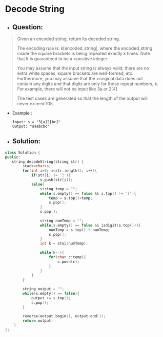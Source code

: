 # Decode String
- ## Question:
>Given an encoded string, return its decoded string.
>
>The encoding rule is: k[encoded_string], where the encoded_string inside the square brackets is being repeated exactly k times. Note that k is guaranteed to be a >positive integer.
>
>You may assume that the input string is always valid; there are no extra white spaces, square brackets are well-formed, etc. Furthermore, you may assume that the >original data does not contain any digits and that digits are only for those repeat numbers, k. For example, there will not be input like 3a or 2[4].
>
>The test cases are generated so that the length of the output will never exceed 105.


- Example :

      Input: s = "3[a]2[bc]"
      Output: "aaabcbc"
      
  
- ## Solution:
```cpp
class Solution {
public:
   string decodeString(string str) {
        stack<char>s;
        for(int i=0; i<str.length(); i++){
            if(str[i] != ']'){
                s.push(str[i]);
            }else{
                string temp = "";
                while(s.empty() == false && s.top() != '['){
                    temp = s.top()+temp;
                    s.pop();
                }
                s.pop();
                
                string numTemp = "";
                while(s.empty() == false && isdigit(s.top())){
                    numTemp = s.top() + numTemp;
                    s.pop();
                }
                int k = stoi(numTemp);
                
                while(k--){
                    for(char c:temp){
                        s.push(c);
                    }
                }
            }
        }
        
        string output = "";
        while(s.empty() == false){
            output += s.top();
            s.pop();
        }
        
        reverse(output.begin(), output.end());
        return output;
    }
};
```

